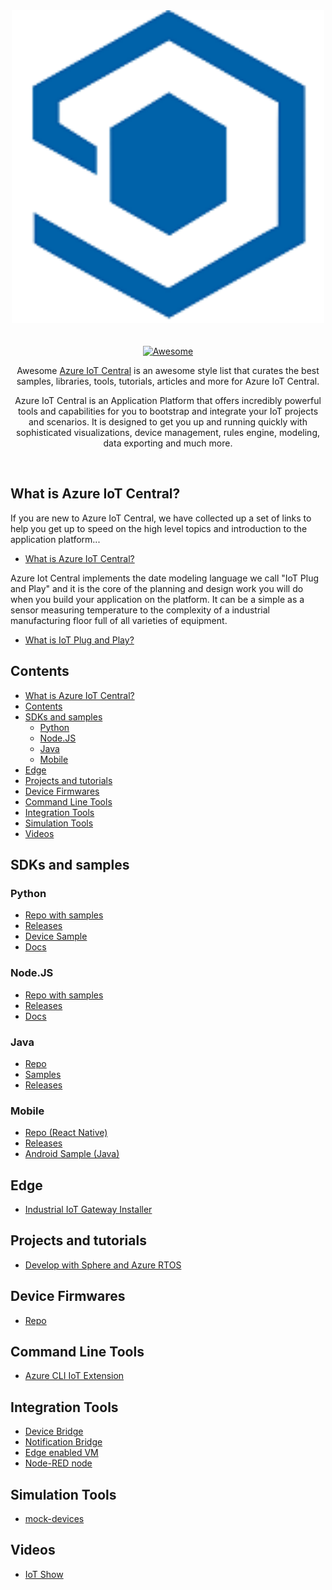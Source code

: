 <div align="center">
	<div>
		<img width="500" src="logo-only-100.png" alt="Awesome Node.js">
	</div>
	<br>
	<br>
	<a href="https://awesome.re">
		<img src="https://awesome.re/badge-flat2.svg" alt="Awesome">
	</a>
	<br>
	<p>
    Awesome <a href="https://azure.microsoft.com/en-us/services/iot-central/">Azure IoT Central</a> is an awesome style list that curates the best samples, libraries, tools, tutorials, articles and more for Azure IoT Central.
	</p>
	<p>
    Azure IoT Central is an Application Platform that offers incredibly powerful tools and capabilities for you to bootstrap and integrate your IoT projects and scenarios. It is designed to get you up and running quickly with sophisticated visualizations, device management, rules engine, modeling, data exporting and much more.
	</p>
	<br>
</div>

## What is Azure IoT Central?
If you are new to Azure IoT Central, we have collected up a set of links to help you get up to speed on the high level topics and introduction to the application platform...
- [What is Azure IoT Central?](https://docs.microsoft.com/en-us/azure/iot-central/core/overview-iot-central)

Azure Iot Central implements the date modeling language we call "IoT Plug and Play" and it is the core of the planning and design work you will do when you build your application on the platform. It can be a simple as a sensor measuring temperature to the complexity of a industrial manufacturing floor full of all varieties of equipment.
- [What is IoT Plug and Play?](https://docs.microsoft.com/en-us/azure/iot-pnp/overview-iot-plug-and-play)


## Contents
- [What is Azure IoT Central?](#what-is-azure-iot-central)
- [Contents](#contents)
- [SDKs and samples](#sdks-and-samples)
  - [Python](#python)
  - [Node.JS](#nodejs)
  - [Java](#java)
  - [Mobile](#mobile)
- [Edge](#edge)
- [Projects and tutorials](#projects-and-tutorials)
- [Device Firmwares](#device-firmwares)
- [Command Line Tools](#command-line-tools)
- [Integration Tools](#integration-tools)
- [Simulation Tools](#simulation-tools)
- [Videos](#videos)


## SDKs and samples

### Python
- [Repo with samples](https://github.com/iot-for-all/iotc-python-client)
- [Releases](https://pypi.org/project/iotc/)
- [Device Sample](https://github.com/iot-for-all/Iot_Central_Python_Sample)
- [Docs](https://docs.microsoft.com/en-us/azure/iot-central/core/tutorial-connect-device-python)

### Node.JS
- [Repo with samples](https://github.com/lucadruda/iotc-nodejs-device-client)
- [Releases](https://www.npmjs.com/package/azure-iotcentral-device-client)
- [Docs](https://docs.microsoft.com/en-us/azure/iot-central/core/tutorial-connect-device-nodejs)

### Java
- [Repo](https://github.com/lucadruda/iotc-java-device-client)
- [Samples](https://github.com/lucadruda/iotc-samples/tree/master/java)
- [Releases](https://search.maven.org/artifact/com.github.lucadruda/iotc-java-device-client)

### Mobile
- [Repo (React Native)](https://github.com/lucadruda/iotc-react-native-device-client)
- [Releases](https://www.npmjs.com/package/react-native-azure-iotcentral-client)
- [Android Sample (Java)](https://github.com/Azure/iotc-android-sample)

## Edge
- [Industrial IoT Gateway Installer](https://github.com/Azure/Industrial-IoT-Gateway-Installer)

## Projects and tutorials
- [Develop with Sphere and Azure RTOS](https://docs.microsoft.com/en-us/learn/modules/develop-secure-iot-solutions-azure-sphere-iot-central/)
## Device Firmwares
- [Repo](https://github.com/Azure/iot-central-firmware)

## Command Line Tools
- [Azure CLI IoT Extension](https://github.com/Azure/azure-iot-cli-extension#microsoft-azure-iot-extension-for-azure-cli)

## Integration Tools
- [Device Bridge](https://github.com/Azure/iotc-device-bridge)
- [Notification Bridge](https://github.com/lucadruda/iotc-notification-bridge)
- [Edge enabled VM](https://github.com/iot-for-all/iotc-edgemodule-vm-deploy)
- [Node-RED node](https://flows.nodered.org/node/node-red-contrib-azure-iot-device)

## Simulation Tools
- [mock-devices](https://github.com/codetunez/mock-devices)

## Videos
- [IoT Show](https://aka.ms/iotshow)
